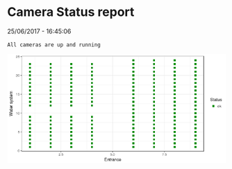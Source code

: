 Camera Status report
================
25/06/2017 - 16:45:06

    All cameras are up and running

![](camreport_files/figure-markdown_github/unnamed-chunk-2-1.png)
